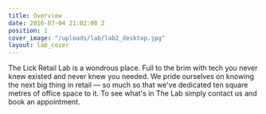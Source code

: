 ```yaml
---
title: Overview
date: 2016-07-04 21:02:00 Z
position: 1
cover_image: "/uploads/lab/lab2_desktop.jpg"
layout: lab_cover
---
```


The Lick Retail Lab is a wondrous place. Full to the brim with tech you never knew existed and never knew you needed. We pride ourselves on knowing the next big thing in retail — so much so that we've dedicated ten square metres of office space to it. To see what's in The Lab simply contact us and book an appointment.
